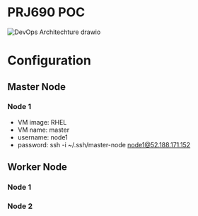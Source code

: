 # PRJ690 POC

![DevOps Architechture drawio](https://user-images.githubusercontent.com/67943978/184555148-5929255c-5073-4221-81f1-83845644a399.png)

# Configuration
## Master Node
### Node 1
* VM image: RHEL
* VM name: master
* username: node1
* password: ssh -i ~/.ssh/master-node node1@52.188.171.152

## Worker Node
### Node 1
### Node 2
